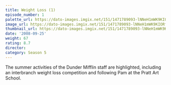 ```yaml
---
title: Weight Loss (1)
episode_number: 1
palette_url: https://dato-images.imgix.net/151/1471789093-lNNeH1mWK9KIORf3CAOfxJPCey5.jpg?ixlib=rb-1.1.0&ch=DPR%2CWidth&auto=enhance&palette=json
image_url: https://dato-images.imgix.net/151/1471789093-lNNeH1mWK9KIORf3CAOfxJPCey5.jpg?ixlib=rb-1.1.0&ch=DPR%2CWidth&auto=compress%2Cformat&w=500
thumbnail_url: https://dato-images.imgix.net/151/1471789093-lNNeH1mWK9KIORf3CAOfxJPCey5.jpg?ixlib=rb-1.1.0&ch=DPR%2CWidth&auto=enhance&w=500&h=280&fit=crop&fm=jpg
date: '2008-09-25'
weight: 67
rating: 8.7
director: 
category: Season 5
---
```


The summer activities of the Dunder Mifflin staff are highlighted, including an interbranch weight loss competition and following Pam at the Pratt Art School.